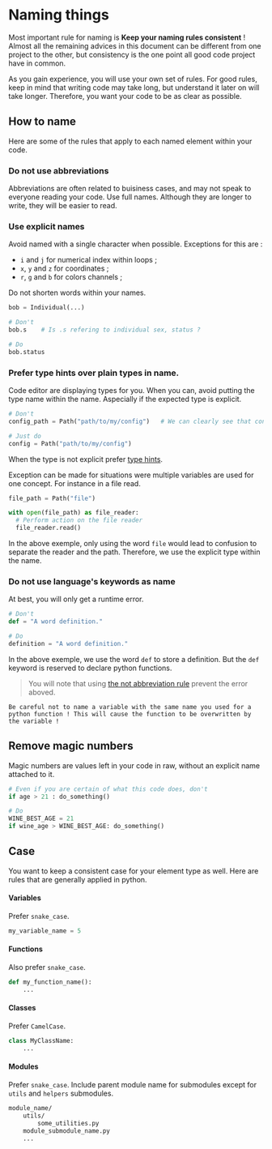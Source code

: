 # Naming things

Most important rule for naming is **Keep your naming rules consistent** ! Almost all the remaining advices in this document can be different from one project to the other, but consistency is the one point all good code project have in common.

As you gain experience, you will use your own set of rules. For good rules, keep in mind that writing code may take long, but understand it later on will take longer. Therefore, you want your code to be as clear as possible.

## How to name

Here are some of the rules that apply to each named element within your code.

### Do not use abbreviations

Abbreviations are often related to buisiness cases, and may not speak to everyone reading your code. Use full names. Although they are longer to write, they will be easier to read.

### Use explicit names

Avoid named with a single character when possible. Exceptions for this are :
- `i` and `j` for numerical index within loops ;
- `x`, `y` and `z` for coordinates ;
- `r`, `g` and `b` for colors channels ;

Do not shorten words within your names.

```python
bob = Individual(...)

# Don't
bob.s    # Is .s refering to individual sex, status ?

# Do
bob.status
```

### Prefer type hints over plain types in name.

Code editor are displaying types for you. When you can, avoid putting the type name within the name. Aspecially if the expected type is explicit.

```python
# Don't
config_path = Path("path/to/my/config")   # We can clearly see that config is a path

# Just do
config = Path("path/to/my/config")
```

When the type is not explicit prefer [type hints](#type-hints).

Exception can be made for situations were multiple variables are used for one concept. For instance in a file read.

```python
file_path = Path("file")

with open(file_path) as file_reader:
  # Perform action on the file reader
  file_reader.read()
```

In the above exemple, only using the word `file` would lead to confusion to separate the reader and the path. Therefore, we use the explicit type within the name.

### Do not use language's keywords as name

At best, you will only get a runtime error.

```python
# Don't
def = "A word definition."

# Do
definition = "A word definition."
```

In the above exemple, we use the word `def` to store a definition. But the `def` keyword is reserved to declare python functions.

> You will note that using [the not abbreviation rule](#do-not-use-abbreviations) prevent the error aboved.

```{warning}
Be careful not to name a variable with the same name you used for a python function ! This will cause the function to be overwritten by the variable !
```

## Remove magic numbers

Magic numbers are values left in your code in raw, without an explicit name attached to it.

```python
# Even if you are certain of what this code does, don't
if age > 21 : do_something()

# Do
WINE_BEST_AGE = 21
if wine_age > WINE_BEST_AGE: do_something()
```

## Case

You want to keep a consistent case for your element type as well. Here are rules that are generally applied in python.

#### Variables

Prefer `snake_case`.

```python
my_variable_name = 5
```

#### Functions

Also prefer `snake_case`.

```python
def my_function_name():
    ...
```

#### Classes

Prefer `CamelCase`.

```python
class MyClassName:
    ...
```

#### Modules

Prefer `snake_case`. Include parent module name for submodules except for `utils` and `helpers` submodules.

```bash
module_name/
    utils/
        some_utilities.py
    module_submodule_name.py
    ...
```
